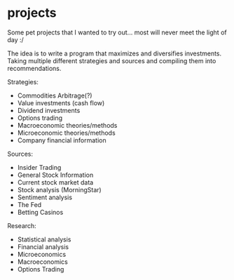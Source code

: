 # projects
Some pet projects that I wanted to try out... most will never meet the light of day :/

The idea is to write a program that maximizes and diversifies investments. Taking multiple different strategies and sources and compiling them into recommendations. 

Strategies: 
- Commodities Arbitrage(?)
- Value investments (cash flow)
- Dividend investments
- Options trading
- Macroeconomic theories/methods
- Microeconomic theories/methods
- Company financial information

Sources:
- Insider Trading
- General Stock Information
- Current stock market data
- Stock analysis (MorningStar)
- Sentiment analysis
- The Fed
- Betting Casinos

Research:
- Statistical analysis
- Financial analysis
- Microeconomics
- Macroeconomics
- Options Trading